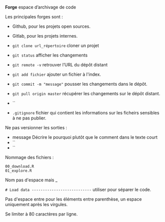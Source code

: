 
__Forge__ espace d’archivage de code

Les principales forges sont :

* Github, pour les projets open sources.
* Gitlab, pour les projets internes.

* `git clone url_répertoire` cloner un projet
* `git status` afficher les changements
* `git remote -v` retrouver l’URL du dépôt distant
* `git add fichier` ajouter un fichier à l'index.
* `git commit -m "message"` pousser les changements dans le dépôt.
* `git pull origin master` récupérer les changements sur le dépôt distant.
* ``
* `.gitignore` fichier qui contient les informations sur les ficheirs sensibles à ne pas publier.

Ne pas versionner les sorties :

* message Décrire le pourquoi plutôt que le comment dans le texte court
* ``
* ``

Nommage des fichiers :

```
00_download.R
01_explore.R
```
Nom pas d'espace mais _

`# Load data ---------------------------` utiliser pour séparer le code.

Pas d'espace entre pour les éléments entre parenthèse, un espace uniquement après les virgules.

Se limiter à 80 caractères par ligne.
